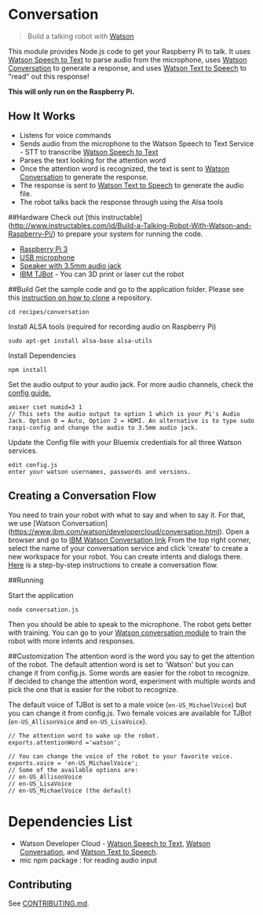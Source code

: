# Conversation

> Build a talking robot with [Watson](https://www.ibm.com/watson/developercloud/conversation.html)

This module provides Node.js code to get your Raspberry Pi to talk. It uses [Watson Speech to Text](https://www.ibm.com/watson/developercloud/speech-to-text.html) to parse audio from the microphone, uses [Watson Conversation](https://www.ibm.com/watson/developercloud/conversation.html) to generate a response, and uses [Watson Text to Speech](https://www.ibm.com/watson/developercloud/text-to-speech.html) to "read" out this response!

**This will only run on the Raspberry Pi.**


## How It Works
- Listens for voice commands
- Sends audio from the microphone to the Watson Speech to Text Service - STT to transcribe [Watson Speech to Text](https://www.ibm.com/watson/developercloud/speech-to-text.html)
- Parses the text looking for the attention word
- Once the attention word is recognized, the text is sent to [Watson Conversation](https://www.ibm.com/watson/developercloud/conversation.html) to generate the response.
- The response is sent to [Watson Text to Speech](https://www.ibm.com/watson/developercloud/text-to-speech.html) to generate the audio file.
- The robot talks back the response through using the Alsa tools

##Hardware
Check out [this instructable] (http://www.instructables.com/id/Build-a-Talking-Robot-With-Watson-and-Raspberry-Pi/) to prepare your system for running the code.

- [Raspberry Pi 3](https://www.amazon.com/dp/B01C6Q2GSY/ref=wl_it_dp_o_pC_nS_ttl?_encoding=UTF8&colid=1BLM6IHU3K1MA&coliid=I1WPZOVL411972)
- [USB microphone](https://www.amazon.com/dp/B005BRET3G/ref=wl_it_dp_o_pC_nS_ttl?_encoding=UTF8&colid=1BLM6IHU3K1MA&coliid=I1C98I7HIFPNJE)
- [Speaker with 3.5mm audio jack](https://www.amazon.com/gp/product/B014SOKX1E/ref=oh_aui_detailpage_o00_s00?ie=UTF8&psc=1)
- [IBM TJBot](http://ibm.biz/mytjbot) - You can 3D print or laser cut the robot

##Build
Get the sample code and go to the application folder.  Please see this [instruction on how to clone](https://help.github.com/articles/cloning-a-repository/) a repository.

    cd recipes/conversation

Install ALSA tools (required for recording audio on Raspberry Pi)

    sudo apt-get install alsa-base alsa-utils

Install Dependencies

    npm install

Set the audio output to your audio jack. For more audio channels, check the [config guide. ](https://www.raspberrypi.org/documentation/configuration/audio-config.md)

    amixer cset numid=3 1    
    // This sets the audio output to option 1 which is your Pi's Audio Jack. Option 0 = Auto, Option 2 = HDMI. An alternative is to type sudo raspi-config and change the audio to 3.5mm audio jack.

Update the Config file with your Bluemix credentials for all three Watson services.

    edit config.js
    enter your watson usernames, passwords and versions.

## Creating a Conversation Flow
You need to train your robot with what to say and when to say it. For that, we use [Watson Conversation] (https://www.ibm.com/watson/developercloud/conversation.html). Open a browser and go to [IBM Watson Conversation link](http://www.ibmwatsonconversation.com)
From the top right corner, select the name of your conversation service and click 'create' to create a new workspace for your robot. You can create intents and dialogs there. [Here](http://www.instructables.com/id/Build-a-Talking-Robot-With-Watson-and-Raspberry-Pi/#step6) is a step-by-step instructions to create a conversation flow.

##Running

Start the application

    node conversation.js

Then you should be able to speak to the microphone.
The robot gets better with training. You can go to your [Watson conversation module](http://www.ibmwatsonconversation.com) to train the robot with more intents and responses.

##Customization
The attention word is the word you say to get the attention of the robot.
The default attention word is set to 'Watson' but you can change it from config.js. Some words are easier for the robot to recognize. If decided to change the attention word, experiment with multiple words and pick the one that is easier for the robot to recognize.

The default voice of TJBot is set to a male voice (`en-US_MichaelVoice`) but you can change it from config.js. Two female voices are available for TJBot (`en-US_AllisonVoice` and `en-US_LisaVoice`).

    // The attention word to wake up the robot.
	exports.attentionWord ='watson';

	// You can change the voice of the robot to your favorite voice.
	exports.voice = 'en-US_MichaelVoice';
	// Some of the available options are:
	// en-US_AllisonVoice
	// en-US_LisaVoice
	// en-US_MichaelVoice (the default)

# Dependencies List

- Watson Developer Cloud - [Watson Speech to Text](https://www.ibm.com/watson/developercloud/speech-to-text.html), [Watson Conversation](https://www.ibm.com/watson/developercloud/conversation.html), and [Watson Text to Speech](https://www.ibm.com/watson/developercloud/text-to-speech.html).
- mic npm package : for reading audio input


## Contributing
See [CONTRIBUTING.md](../../CONTRIBUTING.md).
